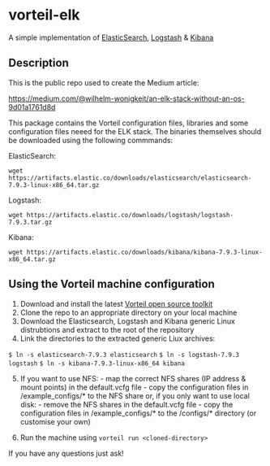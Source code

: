 # vorteil-elk

A simple implementation of [ElasticSearch](https://www.elastic.co/elasticsearch/), [Logstash](https://www.elastic.co/logstash/) & [Kibana](https://www.elastic.co/kibana/)

## Description

This is the public repo used to create the Medium article:

https://medium.com/@wilhelm-wonigkeit/an-elk-stack-without-an-os-9d01a1761d8d

This package contains the Vorteil configuration files, libraries and some configuration files neeed for the ELK stack. The binaries themselves should be downloaded using the following commmands:

ElasticSearch:

```wget https://artifacts.elastic.co/downloads/elasticsearch/elasticsearch-7.9.3-linux-x86_64.tar.gz```

Logstash:

```wget https://artifacts.elastic.co/downloads/logstash/logstash-7.9.3.tar.gz```

Kibana:

```wget https://artifacts.elastic.co/downloads/kibana/kibana-7.9.3-linux-x86_64.tar.gz```


## Using the Vorteil machine configuration

1. Download and install the latest [Vorteil open source toolkit](https://github.com/vorteil/vorteil)
2. Clone the repo to an appropriate directory on your local machine
3. Download the Elasticsearch, Logstash and Kibana generic Linux distrubtions and extract to the root of the repository
4. Link the directories to the extracted generic Liux archives:

```$ ln -s elasticsearch-7.9.3 elasticsearch```
```$ ln -s logstash-7.9.3 logstash```
```$ ln -s kibana-7.9.3-linux-x86_64 kibana```

5. If you want to use NFS:
       - map the correct NFS shares (IP address & mount points) in the default.vcfg file
       - copy the configuration files in /example_configs/* to the NFS share
   or, if you only want to use local disk:
       - remove the NFS shares in the default.vcfg file
       - copy the configuration files in /example_configs/* to the /configs/* directory (or customise your own)
       
6. Run the machine using `vorteil run <cloned-directory>`

If you have any questions just ask!

